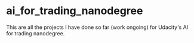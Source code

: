 # ai_for_trading_nanodegree
This are all the projects I have done so far (work ongoing) for Udacity's AI for trading nanodegree.
